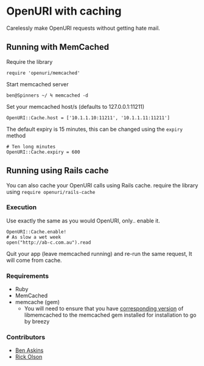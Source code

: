 # OpenURI with caching

Carelessly make OpenURI requests without getting hate mail.

## Running with MemCached

Require the library

    require 'openuri/memcached'
  
Start memcached server
  
    ben@Spinners ~/ Ϟ memcached -d

Set your memcached host/s (defaults to 127.0.0.1:11211)
  
    OpenURI::Cache.host = ['10.1.1.10:11211', '10.1.1.11:11211']

The default expiry is 15 minutes, this can be changed using the `expiry` method
    
    # Ten long minutes
    OpenURI::Cache.expiry = 600
    
## Running using Rails cache

You can also cache your OpenURI calls using Rails cache. 
require the library using `require openuri/rails-cache`
  
### Execution
Use exactly the same as you would OpenURI, only.. enable it.

    OpenURI::Cache.enable!
    # As slow a wet week
    open("http://ab-c.com.au").read 
  
Quit your app (leave memcached running) and re-run the same request, It will come from cache.

### Requirements

* Ruby
* MemCached 
* memcache (gem)
  * You will need to ensure that you have [corresponding version](http://blog.evanweaver.com/files/doc/fauna/memcached/files/COMPATIBILITY.html) of libmemcached to the memcached gem installed for installation to go by breezy

### Contributors

* [Ben Askins](http://github.com/benaskins)
* [Rick Olson](http://github.com/technoweenie)